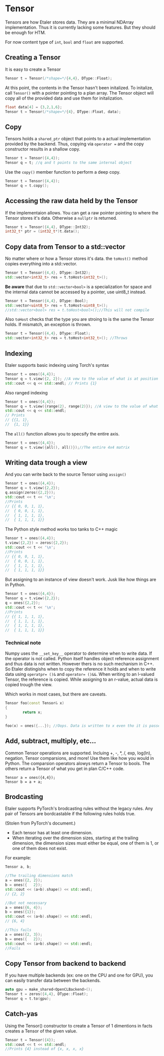 # Tensor
Tensors are how Etaler stores data. They are a minimal NDArray implementation. Thus it is currently lacking some features. But they should be enough for HTM.

For now content type of `int`, `bool` and `float` are supported.

## Creating a Tensor

It is easy to create a Tensor

```C++
Tensor t = Tensor(/*shape=*/{4,4}, DType::Float);
```

At this point, the contents in the Tensor hasn't been initalized. To initalize, call `Tensor()` with a pointer pointing to a plan array. The Tensor object will copy all of the provided data and use them for initalization.

```C++
float data[4] = {3,2,1,6};
Tensor t = Tensor(/*shape=*/{4}, DType::Float, data);
```

## Copy
Tensors holds a `shared_ptr` object that points to a actual implementation provided by the backend. Thus, copying via `operator =` and the copy constructor results in a shallow copy.

```C++
Tensor t = Tensor({4,4});
Tensor q = t; //q and t points to the same internal object
```

Use the `copy()` member function to perform a deep copy.
```C++
Tensor t = Tensor({4,4});
Tensor q = t.copy();
```

## Accessing the raw data held by the Tensor
If the implementaion allows. You can get a raw pointer pointing to where the Tensor stores it's data. Otherwise a `nullptr` is returned.

```C++
Tensor t = Tensor({4,4}, DType::Int32);
int32_t* ptr = (int32_t*)t.data();
```

## Copy data from Tensor to a std::vector
No matter where or how a Tensor stores it's data. the `toHost()` method copies everything into a std::vector.

```C++
Tensor t = Tensor({4,4}, DType::Int32);
std::vector<int32_t> res = t.toHost<int32_t>();
```

**Be aware** that due to `std::vector<bool>` is a specialization for space and the internal data cannot be accessed by a pointer, use uint8_t instead.
```C++
Tensor t = Tensor({4,4}, DType::Bool);
std::vector<uint8_t> res = t.toHost<uint8_t>();
//std::vector<bool> res = t.toHost<bool>();//This will not compile
```

Also `toHost` checks that the type you are stroing to is the same the Tensor holds. If mismatch, an exception is thrown.
```C++
Tensor t = Tensor({4,4}, DType::Float);
std::vector<int32_t> res = t.toHost<int32_t>(); //Throws
```

## Indexing
Etaler supports basic indexing using Torch's syntax
```C++
Tensor t = ones({4,4});
Tensor q = t.view({2, 2}); //A vew to the value of what is at position 2,2
std::cout << q << std::endl; // Prints {1}
```

Also ranged indexing
```C++
Tensor t = ones({4,4});
Tensor q = t.view({range(2), range(2)}); //A view to the value of what is at position 2,2
std::cout << q << std::endl;
// Prints
// {{1, 1},
//  {1, 1}}
```

The `all()` function allows you to specsify the entire axis.
```C++
Tensor t = ones({4,4});
Tensor q = t.view({all(), all()});//The entire 4x4 matrix
```

## Writing data trough a view

And you can write back to the source Tensor using `assign()`
```C++
Tensor t = ones({4,4});
Tensor q = t.view({2,2});
q.assign(zeros({2,2}));
std::cout << t << '\n';
//Prints
// {{ 0, 0, 1, 1},
//  { 0, 0, 1, 1},
//  { 1, 1, 1, 1},
//  { 1, 1, 1, 1}}
```

The Python style method works too tanks to C++ magic
```C++
Tensor t = ones({4,4});
t.view({2,2}) = zeros({2,2});
std::cout << t << '\n';
//Prints
// {{ 0, 0, 1, 1},
//  { 0, 0, 1, 1},
//  { 1, 1, 1, 1},
//  { 1, 1, 1, 1}}
```

But assigning to an instance of view doesn't work. Jusk like how things are in Python.
```C++
Tensor t = ones({4,4});
Tensor q = t.view({2,2});
q = ones({2,2});
std::cout << t << '\n';
//Prints
// {{ 1, 1, 1, 1},
//  { 1, 1, 1, 1},
//  { 1, 1, 1, 1},
//  { 1, 1, 1, 1}}
```

### Technical note
Numpy uses the `__set_key__` operator to determine when to write data. If the operator is not called. Python itself handles object reference assignment and thus data is not written.
However thers is no such  mechanism  in C++. So Etaler distingishs when to copy the reference it holds and when to write data using `operatpr= ()&` and `operator= ()&&`. When writing to an l-valued Tensor, the reference is copied. While assigning to an r-value, actual data is copied trough the view.

Which works in most cases, but there are caveats.
```C++
Tensor foo(const Tensor& x)
{
        return x;
}

foo(x) = ones({...}); //Oops. Data is written to x even tho it is passed as const!
```

## Add, subtract, multiply, etc...
Common Tensor operations are supported. Incluing +, -, *, /, exp, log(ln), negation, Tensor comparsions, and more! Use them like how you would in Python. The comparsion operators alowys return a Tensor to bools. The others return a Tensor of what you get in plan C/C++ code.

```
Tensor a = ones({4,4});
Tensor b = a + a;
```

## Brodcasting
Etaler supports PyTorch's brodcasting rules without the legacy rules. Any pair of Tensors are bordcastable if the following rules holds true.

(Stolen from PyTorch's document.)
* Each tensor has at least one dimension.
* When iterating over the dimension sizes, starting at the trailing dimension, the dimension sizes must either be equal, one of them is 1, or one of them does not exist.

For example:
```C++
Tensor a, b;

//The trailing dimensions match
a = ones({2, 2});
b = ones({   2});
std::cout << (a+b).shape() << std::endl;
// {2, 2}

//But not necessary
a = ones({6, 4});
b = ones({1});
std::cout << (a+b).shape() << std::endl;
// {6, 4}

//This fails
a = ones({2, 3});
b = ones({   2});
std::cout << (a+b).shape() << std::endl;
//Fails
```

## Copy Tensor from backend to backend
If you have multiple backends (ex: one on the CPU and one for GPU), you can easily transfer data between the backends.
```C++
auto gpu = make_shared<OpenCLBackend>();
Tensor t = zeros({4,4}, DType::Float);
Tensor q = t.to(gpu);
```

## Catch-yas

Using the Tensor() constructor to create a Tensor of 1 dimentions in facts creates a Tensor of the given value.
```C++
Tensor t = Tensor({4});
std::cout << t << std::endl;
//Prints {4} instead of {x, x, x, x}
```
